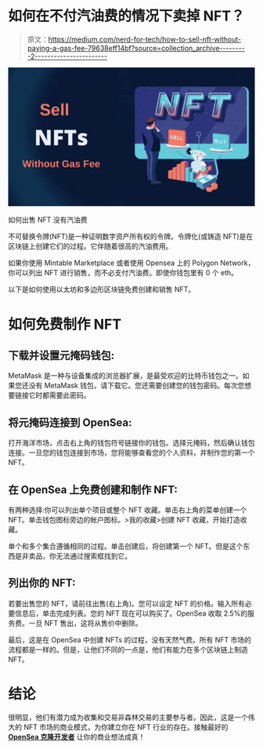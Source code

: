 # 如何在不付汽油费的情况下卖掉 NFT？

> 原文：<https://medium.com/nerd-for-tech/how-to-sell-nft-without-paying-a-gas-fee-79638eff14bf?source=collection_archive---------2----------------------->

![](img/e2567989761d951189e8c67a3767c309.png)

如何出售 NFT 没有汽油费

不可替换令牌(NFT)是一种证明数字资产所有权的令牌。令牌化(或铸造 NFT)是在区块链上创建它们的过程。它伴随着很高的汽油费用。

如果你使用 Mintable Marketplace 或者使用 Opensea 上的 Polygon Network，你可以列出 NFT 进行销售，而不必支付汽油费。即使你钱包里有 0 个 eth。

以下是如何使用以太坊和多边形区块链免费创建和销售 NFT。

# 如何免费制作 NFT

## 下载并设置元掩码钱包:

MetaMask 是一种与设备集成的浏览器扩展，是最受欢迎的比特币钱包之一。如果您还没有 MetaMask 钱包，请下载它。您还需要创建您的钱包密码。每次您想要链接它时都需要此密码。

## 将元掩码连接到 OpenSea:

打开海洋市场，点击右上角的钱包符号链接你的钱包。选择元掩码，然后确认钱包连接。一旦您的钱包连接到市场，您将能够查看您的个人资料，并制作您的第一个 NFT。

## 在 OpenSea 上免费创建和制作 NFT:

有两种选择:你可以列出单个项目或整个 NFT 收藏。单击右上角的菜单创建一个 NFT。单击钱包图标旁边的帐户图标。>我的收藏>创建 NFT 收藏，开始打造收藏。

单个和多个集合遵循相同的过程。单击创建后，将创建第一个 NFT。但是这个东西是非卖品，你无法通过搜索框找到它。

## 列出你的 NFT:

若要出售您的 NFT，请前往出售(右上角)。您可以设定 NFT 的价格。输入所有必要信息后，单击完成列表。您的 NFT 现在可以购买了。OpenSea 收取 2.5%的服务费。一旦 NFT 售出，这将从售价中删除。

最后，这是在 OpenSea 中创建 NFTs 的过程，没有天然气费。所有 NFT 市场的流程都是一样的。但是，让他们不同的一点是，他们有能力在多个区块链上制造 NFT。

# 结论

很明显，他们有潜力成为收集和交易非森林交易的主要参与者。因此，这是一个伟大的 NFT 市场的商业模式，为你建立你在 NFT 行业的存在。接触最好的 [**OpenSea 克隆开发者**](https://www.clarisco.com/opensea-clone-script) 让你的商业想法成真！